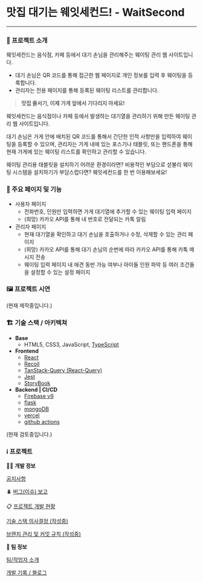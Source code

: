 # 맛집 대기는 웨잇세컨드! - WaitSecond

---

### **📝 프로젝트 소개**

웨잇세컨드는 음식점, 카페 등에서 대기 손님을 관리해주는 웨이팅 관리 웹 사이트입니다.

- 대기 손님은 QR 코드를 통해 접근한 웹 페이지로 개인 정보를 입력 후 웨이팅을 등록합니다.
- 관리자는 전용 페이지를 통해 등록된 웨이팅 리스트를 관리합니다.

> **맛집 줄서기, 이제 가게 앞에서 기다리지 마세요!**

웨잇세컨드는 음식점이나 카페 등에서 발생하는 대기열을 관리하기 위해 만든 웨이팅 관리 웹 사이트입니다.

대기 손님은 가게 안에 배치된 QR 코드를 통해서 간단한 인적 사항만을 입력하여 웨이팅을 등록할 수 있으며, 관리자는 가게 내에 있는 포스기나 태블릿, 또는 핸드폰을 통해 현재 가게에 있는 웨이팅 리스트를 확인하고 관리할 수 있습니다.

웨이팅 관리용 태블릿을 설치하기 어려운 환경이라면?
비용적인 부담으로 섣불리 웨이팅 시스템을 설치하기가 부담스럽다면?
웨잇세컨드를 한 번 이용해보세요!

>

### **📃 주요 페이지 및 기능**

- 사용자 페이지
  - 전화번호, 인원만 입력하면 가게 대기열에 추가할 수 있는 웨이팅 입력 페이지
  - (희망) 카카오 API를 통해 내 번호로 전달되는 카톡 알림
- 관리자 페이지
  - 현재 대기열을 확인하고 대기 손님을 호출하거나 수정, 삭제할 수 있는 관리 페이지
  - (희망) 카카오 API를 통해 대기 손님의 순번에 따라 카카오 API를 통해 카톡 메시지 전송
  - 웨이팅 입력 페이지 내 애견 동반 가능 여부나 아이들 인원 파악 등 여러 조건들을 설정할 수 있는 설정 페이지

### **🖼️ 프로젝트 시연**

(현재 제작중입니다.)

### **🏗️ 기술 스택 / 아키텍쳐**

- **Base**
  - HTML5, CSS3, JavaScript, [TypeScript](https://www.typescriptlang.org/)
- **Frontend**
  - [React](https://ko.reactjs.org/)
  - [Recoil](https://recoiljs.org/ko/)
  - [TanStack-Query (React-Query)](https://tanstack.com/query/latest)
  - [Jest](https://jestjs.io/)
  - [StoryBook](https://storybook.js.org/)
- **Backend | CI/CD**
  - [Firebase v9](https://console.firebase.google.com/u/0/)
  - [flask](https://docs.github.com/ko/actions)
  - [mongoDB](https://www.mongodb.com/)
  - [vercel](https://vercel.com/)
  - [github actions](https://docs.github.com/ko/actions)

(현재 검토중입니다.)

### ℹ️ 프로젝트

👨‍💻 **개발 정보**

[공지사항](https://www.notion.so/c98f8baa60bf482d8f58b4be4c7929af)

🪲 [버그(이슈) 보고](https://github.com/DrunkenNeoguri/WaitSecond/issues)

📋 [프로젝트 개발 현황](https://github.com/users/DrunkenNeoguri/projects/2)

[기술 스택 의사결정 (작성중)](https://www.notion.so/4fea13e237c24e25a27eb501fb9e44ea)

[브랜치 관리 및 커밋 규칙 (작성중)](https://www.notion.so/0226b56898894c66bc8d07e072ff778c)

**👥 팀 정보**

[팀/작업자 소개](https://www.notion.so/c061f6dfaba84a2c8117d367ac298285)

[개발 기록 / 블로그](https://www.notion.so/16820606e543467d917e2e61c31f0923)
